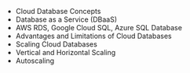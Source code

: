 - Cloud Database Concepts
- Database as a Service (DBaaS)
- AWS RDS, Google Cloud SQL, Azure SQL Database
- Advantages and Limitations of Cloud Databases
- Scaling Cloud Databases
- Vertical and Horizontal Scaling
- Autoscaling